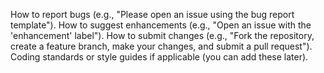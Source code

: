 How to report bugs (e.g., "Please open an issue using the bug report template").
How to suggest enhancements (e.g., "Open an issue with the 'enhancement' label").
How to submit changes (e.g., "Fork the repository, create a feature branch, make your changes, and submit a pull request").
Coding standards or style guides if applicable (you can add these later).

